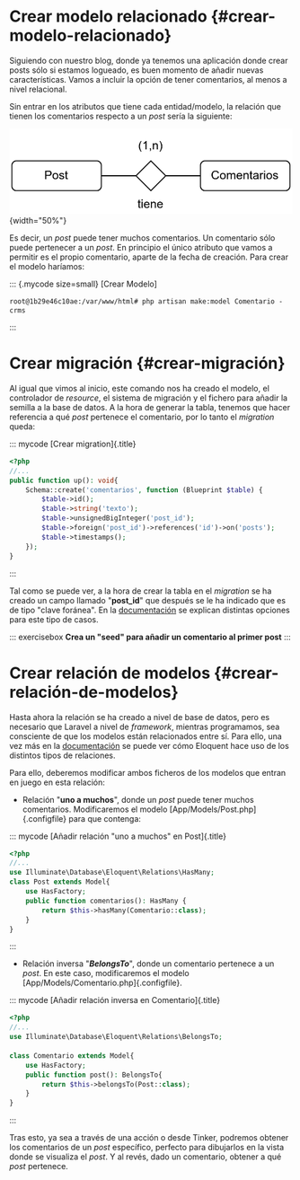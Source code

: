 

# Crear modelo relacionado {#crear-modelo-relacionado}

Siguiendo con nuestro blog, donde ya tenemos una aplicación donde crear posts sólo si estamos logueado, es buen momento de añadir nuevas características. Vamos a incluir la opción de tener comentarios, al menos a nivel relacional.

Sin entrar en los atributos que tiene cada entidad/modelo, la relación que tienen los comentarios respecto a un *post* sería la siguiente:

![](img/laravel/e-r.png){width="50%"}

Es decir, un *post* puede tener muchos comentarios. Un comentario sólo puede pertenecer a un *post*. En principio el único atributo que vamos a permitir es el propio comentario, aparte de la fecha de creación. Para crear el modelo haríamos:

::: {.mycode size=small}
[Crear Modelo]
```console
root@1b29e46c10ae:/var/www/html# php artisan make:model Comentario -crms
```
:::

# Crear migración {#crear-migración}

Al igual que vimos al inicio, este comando nos ha creado el modelo, el controlador de *resource*, el sistema de migración y el fichero para añadir la semilla a la base de datos. A la hora de generar la tabla, tenemos que hacer referencia a qué *post* pertenece el comentario, por lo tanto el *migration* queda:

::: mycode
[Crear migration]{.title}
``` php
<?php
//...
public function up(): void{
    Schema::create('comentarios', function (Blueprint $table) {
        $table->id();
        $table->string('texto');
        $table->unsignedBigInteger('post_id');
        $table->foreign('post_id')->references('id')->on('posts');
        $table->timestamps();
    });
}
```
:::

Tal como se puede ver, a la hora de crear la tabla en el *migration* se ha creado un campo llamado "**post_id**" que después se le ha indicado que es de tipo "clave foránea". En la [documentación](https://laravel.com/docs/11.x/migrations#foreign-key-constraints) se explican distintas opciones para este tipo de casos.

::: exercisebox
**Crea un "seed" para añadir un comentario al primer post**
:::

# Crear relación de modelos {#crear-relación-de-modelos}

Hasta ahora la relación se ha creado a nivel de base de datos, pero es necesario que Laravel a nivel de *framework*, mientras programamos, sea consciente de que los modelos están relacionados entre sí. Para ello, una vez más en la [documentación](https://laravel.com/docs/11.x/eloquent-relationships#one-to-many) se puede ver cómo Eloquent hace uso de los distintos tipos de relaciones.

Para ello, deberemos modificar ambos ficheros de los modelos que entran en juego en esta relación:

-   Relación "**uno a muchos**", donde un *post* puede tener muchos comentarios. Modificaremos el modelo [App/Models/Post.php]{.configfile} para que contenga:

::: mycode
[Añadir relación "uno a muchos" en Post]{.title}
``` php
<?php
//...
use Illuminate\Database\Eloquent\Relations\HasMany;
class Post extends Model{
    use HasFactory;
    public function comentarios(): HasMany {
        return $this->hasMany(Comentario::class);
    }
}
```
:::

-   Relación inversa "***BelongsTo***", donde un comentario pertenece a un *post*. En este caso, modificaremos el modelo [App/Models/Comentario.php]{.configfile}.

::: mycode
[Añadir relación inversa en Comentario]{.title}
```php
<?php
//...
use Illuminate\Database\Eloquent\Relations\BelongsTo;

class Comentario extends Model{
    use HasFactory;
    public function post(): BelongsTo{
        return $this->belongsTo(Post::class);
    }
}
```
:::

Tras esto, ya sea a través de una acción o desde Tinker, podremos obtener los comentarios de un *post* específico, perfecto para dibujarlos en la vista donde se visualiza el *post*. Y al revés, dado un comentario, obtener a qué *post* pertenece.

